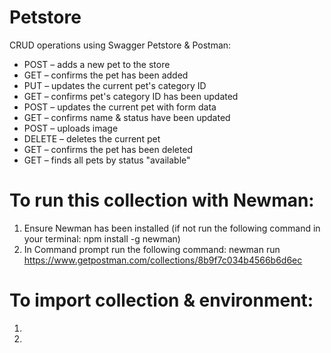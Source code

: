# Petstore

CRUD operations using Swagger Petstore & Postman:

- POST – adds a new pet to the store
- GET – confirms the pet has been added
- PUT – updates the current pet's category ID
- GET – confirms pet's category ID has been updated
- POST – updates the current pet with form data
- GET – confirms name & status have been updated
- POST – uploads image
- DELETE – deletes the current pet
- GET – confirms the pet has been deleted
- GET – finds all pets by status "available"

# To run this collection with Newman:
 1. Ensure Newman has been installed (if not run the following command in your terminal: npm install -g newman) 
 2. In Command prompt run the following command: newman run https://www.getpostman.com/collections/8b9f7c034b4566b6d6ec

# To import collection & environment:
1.
2.
